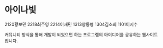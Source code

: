 # 아이나빛


2120황보민
2218최주영
2214이재민
1313양동형
1304김소희
1101이지수

커뮤니티 방식을 통해 개발이 되었으면 하는 프로그램의 아이디어를 공유하는 
웹사이트 입니다.
